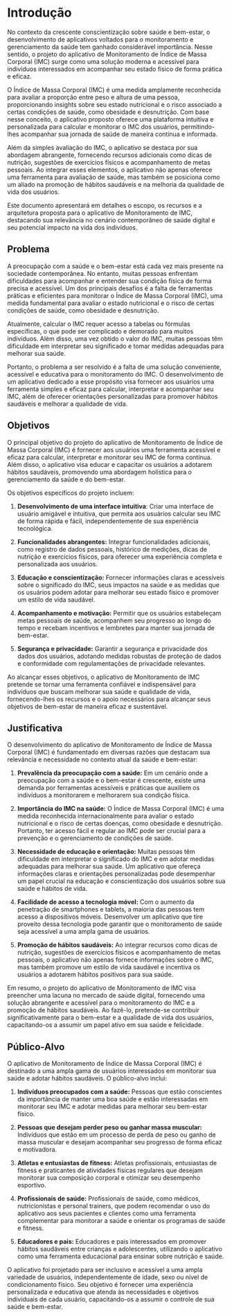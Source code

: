 # Introdução

No contexto da crescente conscientização sobre saúde e bem-estar, o desenvolvimento de aplicativos voltados para o monitoramento e gerenciamento da saúde tem ganhado considerável importância. Nesse sentido, o projeto do aplicativo de Monitoramento de Índice de Massa Corporal (IMC) surge como uma solução moderna e acessível para indivíduos interessados em acompanhar seu estado físico de forma prática e eficaz.

O Índice de Massa Corporal (IMC) é uma medida amplamente reconhecida para avaliar a proporção entre peso e altura de uma pessoa, proporcionando insights sobre seu estado nutricional e o risco associado a certas condições de saúde, como obesidade e desnutrição. Com base nesse conceito, o aplicativo proposto oferece uma plataforma intuitiva e personalizada para calcular e monitorar o IMC dos usuários, permitindo-lhes acompanhar sua jornada de saúde de maneira contínua e informada.

Além da simples avaliação do IMC, o aplicativo se destaca por sua abordagem abrangente, fornecendo recursos adicionais como dicas de nutrição, sugestões de exercícios físicos e acompanhamento de metas pessoais. Ao integrar esses elementos, o aplicativo não apenas oferece uma ferramenta para avaliação de saúde, mas também se posiciona como um aliado na promoção de hábitos saudáveis e na melhoria da qualidade de vida dos usuários.

Este documento apresentará em detalhes o escopo, os recursos e a arquitetura proposta para o aplicativo de Monitoramento de IMC, destacando sua relevância no cenário contemporâneo de saúde digital e seu potencial impacto na vida dos indivíduos.

## Problema

A preocupação com a saúde e o bem-estar está cada vez mais presente na sociedade contemporânea. No entanto, muitas pessoas enfrentam dificuldades para acompanhar e entender sua condição física de forma precisa e acessível. Um dos principais desafios é a falta de ferramentas práticas e eficientes para monitorar o Índice de Massa Corporal (IMC), uma medida fundamental para avaliar o estado nutricional e o risco de certas condições de saúde, como obesidade e desnutrição.

Atualmente, calcular o IMC requer acesso a tabelas ou fórmulas específicas, o que pode ser complicado e demorado para muitos indivíduos. Além disso, uma vez obtido o valor do IMC, muitas pessoas têm dificuldade em interpretar seu significado e tomar medidas adequadas para melhorar sua saúde.

Portanto, o problema a ser resolvido é a falta de uma solução conveniente, acessível e educativa para o monitoramento do IMC. O desenvolvimento de um aplicativo dedicado a esse propósito visa fornecer aos usuários uma ferramenta simples e eficaz para calcular, interpretar e acompanhar seu IMC, além de oferecer orientações personalizadas para promover hábitos saudáveis e melhorar a qualidade de vida.

## Objetivos

O principal objetivo do projeto do aplicativo de Monitoramento de Índice de Massa Corporal (IMC) é fornecer aos usuários uma ferramenta acessível e eficaz para calcular, interpretar e monitorar seu IMC de forma contínua. Além disso, o aplicativo visa educar e capacitar os usuários a adotarem hábitos saudáveis, promovendo uma abordagem holística para o gerenciamento da saúde e do bem-estar.

Os objetivos específicos do projeto incluem:

1. **Desenvolvimento de uma interface intuitiva**: Criar uma interface de usuário amigável e intuitiva, que permita aos usuários calcular seu IMC de forma rápida e fácil, independentemente de sua experiência tecnológica.

2. **Funcionalidades abrangentes:** Integrar funcionalidades adicionais, como registro de dados pessoais, histórico de medições, dicas de nutrição e exercícios físicos, para oferecer uma experiência completa e personalizada aos usuários.

3. **Educação e conscientização:** Fornecer informações claras e acessíveis sobre o significado do IMC, seus impactos na saúde e as medidas que os usuários podem adotar para melhorar seu estado físico e promover um estilo de vida saudável.

4. **Acompanhamento e motivação:** Permitir que os usuários estabeleçam metas pessoais de saúde, acompanhem seu progresso ao longo do tempo e recebam incentivos e lembretes para manter sua jornada de bem-estar.

5. **Segurança e privacidade:** Garantir a segurança e privacidade dos dados dos usuários, adotando medidas robustas de proteção de dados e conformidade com regulamentações de privacidade relevantes.

Ao alcançar esses objetivos, o aplicativo de Monitoramento de IMC pretende se tornar uma ferramenta confiável e indispensável para indivíduos que buscam melhorar sua saúde e qualidade de vida, fornecendo-lhes os recursos e o apoio necessários para alcançar seus objetivos de bem-estar de maneira eficaz e sustentável.

## Justificativa

O desenvolvimento do aplicativo de Monitoramento de Índice de Massa Corporal (IMC) é fundamentado em diversas razões que destacam sua relevância e necessidade no contexto atual da saúde e bem-estar:

1. **Prevalência da preocupação com a saúde:** Em um cenário onde a preocupação com a saúde e o bem-estar é crescente, existe uma demanda por ferramentas acessíveis e práticas que auxiliem os indivíduos a monitorarem e melhorarem sua condição física.

2. **Importância do IMC na saúde:** O Índice de Massa Corporal (IMC) é uma medida reconhecida internacionalmente para avaliar o estado nutricional e o risco de certas doenças, como obesidade e desnutrição. Portanto, ter acesso fácil e regular ao IMC pode ser crucial para a prevenção e o gerenciamento de condições de saúde.

3. **Necessidade de educação e orientação:** Muitas pessoas têm dificuldade em interpretar o significado do IMC e em adotar medidas adequadas para melhorar sua saúde. Um aplicativo que ofereça informações claras e orientações personalizadas pode desempenhar um papel crucial na educação e conscientização dos usuários sobre sua saúde e hábitos de vida.

4. **Facilidade de acesso a tecnologia móvel:** Com o aumento da penetração de smartphones e tablets, a maioria das pessoas tem acesso a dispositivos móveis. Desenvolver um aplicativo que tire proveito dessa tecnologia pode garantir que o monitoramento de saúde seja acessível a uma ampla gama de usuários.

5. **Promoção de hábitos saudáveis:** Ao integrar recursos como dicas de nutrição, sugestões de exercícios físicos e acompanhamento de metas pessoais, o aplicativo não apenas fornece informações sobre o IMC, mas também promove um estilo de vida saudável e incentiva os usuários a adotarem hábitos positivos para sua saúde.

Em resumo, o projeto do aplicativo de Monitoramento de IMC visa preencher uma lacuna no mercado de saúde digital, fornecendo uma solução abrangente e acessível para o monitoramento do IMC e a promoção de hábitos saudáveis. Ao fazê-lo, pretende-se contribuir significativamente para o bem-estar e a qualidade de vida dos usuários, capacitando-os a assumir um papel ativo em sua saúde e felicidade.

## Público-Alvo

O aplicativo de Monitoramento de Índice de Massa Corporal (IMC) é destinado a uma ampla gama de usuários interessados em monitorar sua saúde e adotar hábitos saudáveis. O público-alvo inclui:

1. **Indivíduos preocupados com a saúde:** Pessoas que estão conscientes da importância de manter uma boa saúde e estão interessadas em monitorar seu IMC e adotar medidas para melhorar seu bem-estar físico.

2. **Pessoas que desejam perder peso ou ganhar massa muscular:** Indivíduos que estão em um processo de perda de peso ou ganho de massa muscular e desejam acompanhar seu progresso de forma eficaz e motivadora.

3. **Atletas e entusiastas de fitness:** Atletas profissionais, entusiastas de fitness e praticantes de atividades físicas regulares que desejam monitorar sua composição corporal e otimizar seu desempenho esportivo.

4. **Profissionais de saúde:** Profissionais de saúde, como médicos, nutricionistas e personal trainers, que podem recomendar o uso do aplicativo aos seus pacientes e clientes como uma ferramenta complementar para monitorar a saúde e orientar os programas de saúde e fitness.

5. **Educadores e pais:** Educadores e pais interessados em promover hábitos saudáveis entre crianças e adolescentes, utilizando o aplicativo como uma ferramenta educacional para ensinar sobre nutrição e saúde.

O aplicativo foi projetado para ser inclusivo e acessível a uma ampla variedade de usuários, independentemente de idade, sexo ou nível de condicionamento físico. Seu objetivo é fornecer uma experiência personalizada e educativa que atenda às necessidades e objetivos individuais de cada usuário, capacitando-os a assumir o controle de sua saúde e bem-estar.
